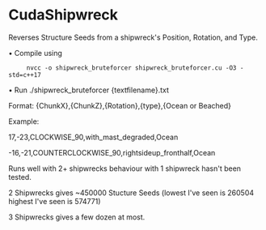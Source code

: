 # CudaShipwreck
Reverses Structure Seeds from a shipwreck's Position, Rotation, and Type.


  • Compile using
  
         nvcc -o shipwreck_bruteforcer shipwreck_bruteforcer.cu -O3 -std=c++17
         
  • Run
         ./shipwreck_bruteforcer {textfilename}.txt

Format:
{ChunkX},{ChunkZ},{Rotation},{type},{Ocean or Beached}

Example:



17,-23,CLOCKWISE_90,with_mast_degraded,Ocean

-16,-21,COUNTERCLOCKWISE_90,rightsideup_fronthalf,Ocean


Runs well with 2+ shipwrecks behaviour with 1 shipwreck hasn't been tested.

2 Shipwrecks gives ~450000 Stucture Seeds (lowest I've seen is 260504 highest I've seen is 574771)

3 Shipwrecks gives a few dozen at most.
